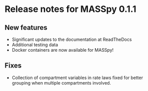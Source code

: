 # Release notes for MASSpy 0.1.1

## New features

* Significant updates to the documentation at ReadTheDocs
* Additional testing data
* Docker containers are now available for MASSpy!

## Fixes

* Collection of compartment variables in rate laws fixed for better grouping when multiple compartments involved.
